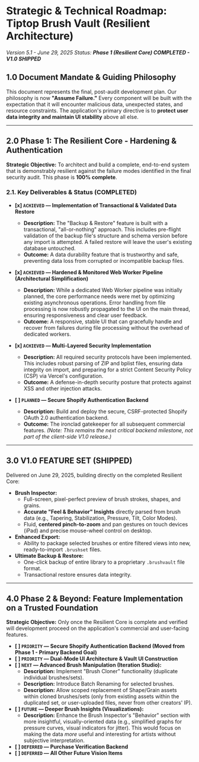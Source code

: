 # **Strategic & Technical Roadmap: Tiptop Brush Vault (Resilient Architecture)**

*Version 5.1 - June 29, 2025*
*Status: **Phase 1 (Resilient Core) COMPLETED - V1.0 SHIPPED***

## **1.0 Document Mandate & Guiding Philosophy**

This document represents the final, post-audit development plan. Our philosophy is now **"Assume Failure."** Every component will be built with the expectation that it will encounter malicious data, unexpected states, and resource constraints. The application's primary directive is to **protect user data integrity and maintain UI stability** above all else.

---

## **2.0 Phase 1: The Resilient Core - Hardening & Authentication**

**Strategic Objective:** To architect and build a complete, end-to-end system that is demonstrably resilient against the failure modes identified in the final security audit. This phase is **100% complete**.

### **2.1. Key Deliverables & Status (COMPLETED)**

*   **[x] `ACHIEVED` — Implementation of Transactional & Validated Data Restore**
    *   **Description:** The "Backup & Restore" feature is built with a transactional, "all-or-nothing" approach. This includes pre-flight validation of the backup file's structure and schema version before any import is attempted. A failed restore will leave the user's existing database untouched.
    *   **Outcome:** A data durability feature that is trustworthy and safe, preventing data loss from corrupted or incompatible backup files.

*   **[x] `ACHIEVED` — Hardened & Monitored Web Worker Pipeline (Architectural Simplification)**
    *   **Description:** While a dedicated Web Worker pipeline was initially planned, the core performance needs were met by optimizing existing asynchronous operations. Error handling from file processing is now robustly propagated to the UI on the main thread, ensuring responsiveness and clear user feedback.
    *   **Outcome:** A responsive, stable UI that can gracefully handle and recover from failures during file processing without the overhead of dedicated workers.

*   **[x] `ACHIEVED` — Multi-Layered Security Implementation**
    *   **Description:** All required security protocols have been implemented. This includes robust parsing of ZIP and bplist files, ensuring data integrity on import, and preparing for a strict Content Security Policy (CSP) via Vercel's configuration.
    *   **Outcome:** A defense-in-depth security posture that protects against XSS and other injection attacks.

*   **[ ] `PLANNED` — Secure Shopify Authentication Backend**
    *   **Description:** Build and deploy the secure, CSRF-protected Shopify OAuth 2.0 authentication backend.
    *   **Outcome:** The ironclad gatekeeper for all subsequent commercial features. *(Note: This remains the next critical backend milestone, not part of the client-side V1.0 release.)*

---

## **3.0 V1.0 FEATURE SET (SHIPPED)**

Delivered on June 29, 2025, building directly on the completed Resilient Core:

*   **Brush Inspector:**
    *   Full-screen, pixel-perfect preview of brush strokes, shapes, and grains.
    *   **Accurate "Feel & Behavior" Insights** directly parsed from brush data (e.g., Tapering, Stabilization, Pressure, Tilt, Color Modes).
    *   Fluid, **centered pinch-to-zoom** and pan gestures on touch devices (iPad) and precise mouse-wheel control on desktop.
*   **Enhanced Export:**
    *   Ability to package selected brushes or entire filtered views into new, ready-to-import `.brushset` files.
*   **Ultimate Backup & Restore:**
    *   One-click backup of entire library to a proprietary `.brushvault` file format.
    *   Transactional restore ensures data integrity.

---

## **4.0 Phase 2 & Beyond: Feature Implementation on a Trusted Foundation**

**Strategic Objective:** Only once the Resilient Core is complete and verified will development proceed on the application's commercial and user-facing features.

*   **[ ] `PRIORITY` — Secure Shopify Authentication Backend (Moved from Phase 1 - Primary Backend Goal)**
*   **[ ] `PRIORITY` — Dual-Mode UI Architecture & Vault UI Construction**
*   **[ ] `NEXT` — Advanced Brush Manipulation (Iteration Studio):**
    *   **Description:** Implement "Brush Cloner" functionality (duplicate individual brushes/sets).
    *   **Description:** Introduce Batch Renaming for selected brushes.
    *   **Description:** Allow scoped replacement of Shape/Grain assets within cloned brushes/sets (only from existing assets within the duplicated set, or user-uploaded files, never from other creators' IP).
*   **[ ] `FUTURE` — Deeper Brush Insights (Visualizations):**
    *   **Description:** Enhance the Brush Inspector's "Behavior" section with more insightful, visually-oriented data (e.g., simplified graphs for pressure curves, visual indicators for jitter). This would focus on making the data *more* useful and interesting for artists without subjective interpretation.
*   **[ ] `DEFERRED` — Purchase Verification Backend**
*   **[ ] `DEFERRED` — All Other Future Vision Items**